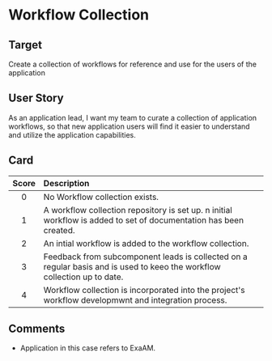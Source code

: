# Workflow Collection 

 ## Target

 Create a collection of workflows for reference and use for the users of the application
 ## User Story

 As an application lead, I want my team to curate a collection of application workflows, so that new application users will find it easier 
 to understand and utilize the application capabilities.

 ## Card

 | Score         | Description |
 | :-------------: | :------------- |
 | 0 | No Workflow collection exists. |
 | 1 | A workflow collection repository is set up. n initial workflow is added to set of documentation has been created. |
 | 2 | An intial workflow is added to the workflow collection.  |
 | 3 | Feedback from subcomponent leads is collected on a regular basis and is used to keeo the workflow collection up to date.|
 | 4 | Workflow collection is incorporated into the project's workflow developmwnt and integration process. |

 ## Comments
- Application in this case refers to ExaAM.
    
